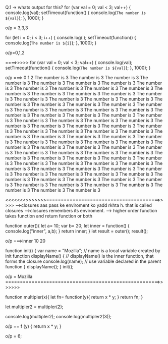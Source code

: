 Q.1 -> whats output for this?
for (var val = 0; val < 3; val++) {
    console.log(val);
    setTimeout(function() {
        console.log(`The number is ${val}`);
    }, 1000);
}

o/p = 3,3,3


for (let i = 0; i < 3; i++) {
    console.log(i);
    setTimeout(function() {
        console.log(`The number is ${i}`);
    }, 1000);
}

o/p=0,1,2


====>>>>>
for (var val = 0; val < 3; val++) {
    console.log(val);
    setTimeout(function() {
        console.log(`The number is ${val}`);
    }, 1000);
}

o/p ===> 0
1
2
The number is 3
The number is 3
The number is 3
The number is 3
The number is 3
The number is 3
The number is 3
The number is 3
The number is 3
The number is 3
The number is 3
The number is 3
The number is 3
The number is 3
The number is 3
The number is 3
The number is 3
The number is 3
The number is 3
The number is 3
The number is 3
The number is 3
The number is 3
The number is 3
The number is 3
The number is 3
The number is 3
The number is 3
The number is 3
The number is 3
The number is 3
The number is 3
The number is 3
The number is 3
The number is 3
The number is 3
The number is 3
The number is 3
The number is 3
The number is 3
The number is 3
The number is 3
The number is 3
The number is 3
The number is 3
The number is 3
The number is 3
The number is 3
The number is 3
The number is 3
The number is 3
The number is 3
The number is 3
The number is 3
The number is 3
The number is 3
The number is 3
The number is 3
The number is 3
The number is 3
The number is 3
The number is 3
The number is 3
The number is 3
The number is 3
The number is 3
The number is 3
The number is 3
The number is 3
The number is 3
The number is 3
The number is 3
The number is 3
The number is 3
The number is 3
The number is 3
The number is 3
The number is 3
The number is 3
The number is 3
The number is 3
The number is 3
The number is 3
The number is 3
The number is 3
The number is 3
The number is 3
The number is 3
The number is 3
The number is 3
The number is 3
The number is 3
The number is 3
The number is 3
The number is 3
The number is 3


<<<<<<<>>>>>>>=======================================>>>>>
-->closures aas pass ke enviroment ko yadd rkhta h. that is called closures
-->closures remembers its enviroment.
--> higher order function takes function and return function or both

function outer(){
    let a= 10;
    var b= 20;
    let inner = function() {
        console.log("inner", a,b);
    }
    return inner;
}
let result = outer();
result();

o/p ===>inner 10 20


function init() {
  var name = "Mozilla"; // name is a local variable created by init
  function displayName() {
    // displayName() is the inner function, that forms the closure
    console.log(name); // use variable declared in the parent function
  }
  displayName();
}
init();

o/p = Mozilla
=====================================================>>>>>>>



function multipler(x){
    let fn= function(y){
        return x * y;
    }
    return fn; 
}


let multipler2 = multipler(2);

console.log(multipler2);
console.log(multipler2(3));

o/p == f (y) {
     return x * y;
}

o/p = 6;



